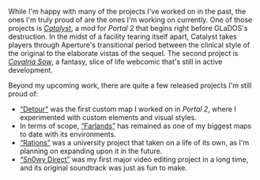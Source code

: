 While I'm happy with many of the projects I've worked on in the past, the ones I'm truly proud of are the ones I'm working on currently. One of those projects is [_Catalyst_](https://www.moddb.com/mods/portal-catalyst), a mod for _Portal 2_ that begins right before GLaDOS's destruction. In the midst of a facility tearing itself apart, Catalyst takes players through Aperture's transitional period between the clinical style of the original to the elaborate vistas of the sequel. The second project is [_Covalria Sow_](https://twitter.com/COVALRIASOW), a fantasy, slice of life webcomic that's still in active development.

Beyond my upcoming work, there are quite a few released projects I'm still proud of:

- [“Detour”](/portfolio/detour) was the first custom map I worked on in _Portal 2_, where I experimented with custom elements and visual styles.
- In terms of scope, [“Farlands”](/portfolio/farlands) has remained as one of my biggest maps to date with its environments.
- [“Rations”](/portfolio/rations) was a university project that taken on a life of its own, as I'm planning on expanding upon it in the future.
- [“Sn0wy Direct”](/portfolio/sn0wy-direct) was my first major video editing project in a long time, and its original soundtrack was just as fun to make.
